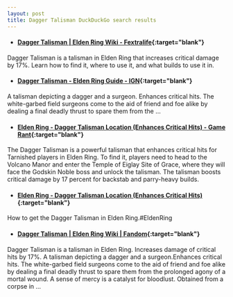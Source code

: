 ```yaml
---
layout: post
title: Dagger Talisman DuckDuckGo search results
---
```

* #### [Dagger Talisman | Elden Ring Wiki - Fextralife](https://eldenring.wiki.fextralife.com/dagger+talisman){:target="blank"}
Dagger Talisman is a talisman in Elden Ring that increases critical damage by 17%. Learn how to find it, where to use it, and what builds to use it in.
* #### [Dagger Talisman - Elden Ring Guide - IGN](https://www.ign.com/wikis/elden-ring/Dagger_Talisman){:target="blank"}
A talisman depicting a dagger and a surgeon. Enhances critical hits. The white-garbed field surgeons come to the aid of friend and foe alike by dealing a final deadly thrust to spare them from the ...
* #### [Elden Ring - Dagger Talisman Location (Enhances Critical Hits) - Game Rant](https://gamerant.com/elden-ring-dagger-talisman-location/){:target="blank"}
The Dagger Talisman is a powerful talisman that enhances critical hits for Tarnished players in Elden Ring. To find it, players need to head to the Volcano Manor and enter the Temple of Eiglay Site of Grace, where they will face the Godskin Noble boss and unlock the talisman. The talisman boosts critical damage by 17 percent for backstab and parry-heavy builds.
* #### [Elden Ring - Dagger Talisman Location (Enhances Critical Hits)](https://www.youtube.com/watch?v=kqGWheFlpuw){:target="blank"}
How to get the Dagger Talisman in Elden Ring.#EldenRing
* #### [Dagger Talisman | Elden Ring Wiki | Fandom](https://eldenring.fandom.com/wiki/Dagger_Talisman){:target="blank"}
Dagger Talisman is a talisman in Elden Ring. Increases damage of critical hits by 17%. A talisman depicting a dagger and a surgeon.Enhances critical hits. The white-garbed field surgeons come to the aid of friend and foe alike by dealing a final deadly thrust to spare them from the prolonged agony of a mortal wound. A sense of mercy is a catalyst for bloodlust. Obtained from a corpse in ...
